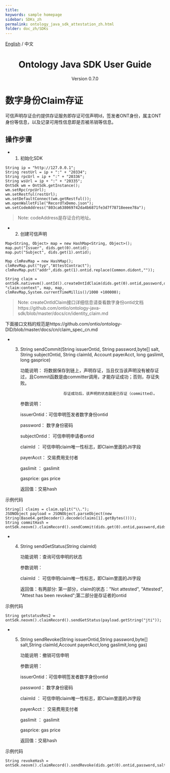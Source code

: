 ```yaml
---
title: 
keywords: sample homepage
sidebar: SDKs_zh
permalink: ontology_java_sdk_attestation_zh.html
folder: doc_zh/SDKs
---
```


[English](./ontology_java_sdk_attestation_en.html) / 中文

<h1 align="center"> Ontology Java SDK User Guide </h1>
<p align="center" class="version">Version 0.7.0 </p>

# 数字身份Claim存证

可信声明存证合约提供存证服务即存证可信声明Id，签发者ONT身份，属主ONT身份等信息，以及记录可用性信息即是否被吊销等信息。

## 操作步骤


* 1. 初始化SDK


```
String ip = "http://127.0.0.1";
String restUrl = ip + ":" + "20334";
String rpcUrl = ip + ":" + "20336";
String wsUrl = ip + ":" + "20335";
OntSdk wm = OntSdk.getInstance();
wm.setRpc(rpcUrl);
wm.setRestful(restUrl);
wm.setDefaultConnect(wm.getRestful());
wm.openWalletFile("RecordTxDemo.json");
wm.setCodeAddress("803ca638069742da4b6871fe3d7f78718eeee78a");
```

> Note: codeAddress是存证合约地址。

* 2. 创建可信声明

```
Map<String, Object> map = new HashMap<String, Object>();
map.put("Issuer", dids.get(0).ontid);
map.put("Subject", dids.get(1).ontid);

Map clmRevMap = new HashMap();
clmRevMap.put("typ","AttestContract");
clmRevMap.put("addr",dids.get(1).ontid.replace(Common.didont,""));

String claim = ontSdk.nativevm().ontId().createOntIdClaim(dids.get(0).ontid,password,dids.get(0).controls.get(0).getSalt(), "claim:context", map, map,
clmRevMap,System.currentTimeMillis()/1000 +100000);
```

> Note: createOntIdClaim接口详细信息请查看数字身份ontid文档https://github.com/ontio/ontology-java-sdk/blob/master/docs/cn/identity_claim.md


下面接口文档的规范是https://github.com/ontio/ontology-DID/blob/master/docs/cn/claim_spec_cn.md


* 3. String sendCommit(String issuerOntid, String password,byte[] salt, String subjectOntid, String claimId, Account payerAcct, long gaslimit, long gasprice)

        功能说明： 将数据保存到链上，声明存证，当且仅当该声明没有被存证过，且Commit函数是由committer调用，才能存证成功；否则，存证失败。

                            存证成功后，该声明的状态就是已存证（committed）。

        参数说明：

        issuerOntid：可信申明签发者数字身份ontid

        password： 数字身份密码

        subjectOntid： 可信申明申请者ontid

        claimId ： 可信申明claim唯一性标志，即Claim里面的Jti字段

        payerAcct： 交易费用支付者

        gaslimit ： gaslimit

        gasprice: gas price

        返回值：交易hash


示例代码

```
String[] claims = claim.split("\\.");
JSONObject payload = JSONObject.parseObject(new String(Base64.getDecoder().decode(claims[1].getBytes())));
String commitHash = ontSdk.neovm().claimRecord().sendCommit(dids.get(0).ontid,password,dids.get(1).ontid,payload.getString("jti"),account1,ontSdk.DEFAULT_GAS_LIMIT,0)
```

* 4. String sendGetStatus(String claimId)

        功能说明：查询可信申明的状态

        参数说明：

        claimId ： 可信申明claim唯一性标志，即Claim里面的Jti字段

        返回值：有两部分: 第一部分，claim的状态："Not attested", "Attested", "Attest has been revoked";第二部分是存证者的ontid


示例代码

```
String getstatusRes2 = ontSdk.neovm().claimRecord().sendGetStatus(payload.getString("jti"));
```


* 5. String sendRevoke(String issuerOntid,String password,byte[] salt,String claimId,Account payerAcct,long gaslimit,long gas)

        功能说明：撤销可信申明

        参数说明：

        issuerOntid：可信申明签发者数字身份ontid

        password： 数字身份密码

        claimId ： 可信申明claim唯一性标志，即Claim里面的Jti字段

        payerAcct： 交易费用支付者

        gaslimit ： gaslimit

        gasprice: gas price

        返回值：交易hash

示例代码

```
String revokeHash = ontSdk.neovm().claimRecord().sendRevoke(dids.get(0).ontid,password,salt,payload.getString("jti"),account1,ontSdk.DEFAULT_GAS_LIMIT,0);
```